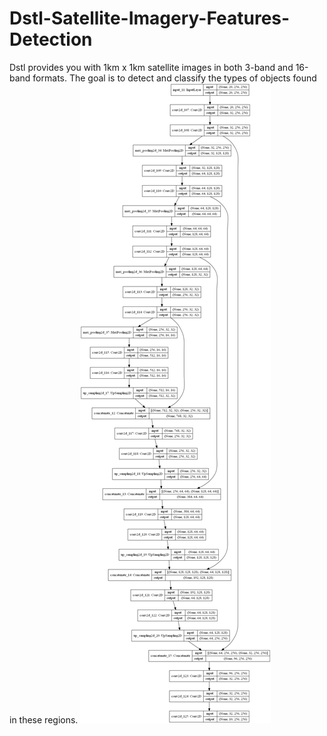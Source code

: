 # Dstl-Satellite-Imagery-Features-Detection
Dstl provides you with 1km x 1km satellite images in both 3-band and 16-band formats. The goal is to detect and classify the types of objects found in these regions.
![Model](model.png)
